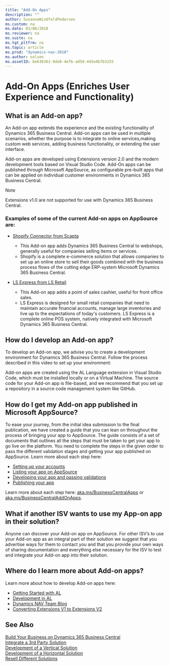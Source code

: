 ```yaml
---
title: "Add-On Apps"
description: ""
author: SusanneWindfeldPedersen
ms.custom: na
ms.date: 03/06/2018
ms.reviewer: na
ms.suite: na
ms.tgt_pltfrm: na
ms.topic: article
ms.prod: "dynamics-nav-2018"
ms.author: solsen
ms.assetID: be636361-9de8-4efb-ad50-445e4b7b3255
---
```


# Add-On Apps (Enriches User Experience and Functionality)

## What is an Add-on app? 
An Add-on app extends the experience and the existing functionality of Dynamics 365 Business Central. Add-on apps can be used in multiple scenarios, whether the purpose is to integrate to online services,making custom web services, adding business functionality, or extending the user interface.  

Add-on apps are developed using Extensions version 2.0 and the modern development tools based on Visual Studio Code. Add-On apps can be published through Microsoft AppSource, as configurable pre-built apps that can be applied on individual customer environments in Dynamics 365 Business Central.  

> [!NOTE]  
> Extensions v1.0 are not supported for use with Dynamics 365 Business Central.

<!-- INSERT VIDEO: 
Objective: Introducing add on apps (modern tools, integration points, rich base, “easy to publish”) 
New video that needs to be created -->

### Examples of some of the current Add-on apps on AppSource are:  
- [Shopify Connector from Scapta](https://appsource.microsoft.com/en-us/product/dynamics-365-for-finance-and-operations-business-edition/PUBID.scapta%7CAID.50395b48-f7b6-4445-96df-6faaa8c96deb%7CPAPPID.96da1317-c2e8-42ec-aa19-216e33d0da19?tab=Overview)  
    - This Add-on app adds Dynamics 365 Business Central to webshops, generally useful for companies selling items or services. 
    - Shopify is a complete e-commerce solution that allows companies to set up an online store to sell their goods combined with the business process flows of the cutting edge ERP-system Microsoft Dynamics 365 Business Central. 
 
- [LS Express from LS Retail](https://appsource.microsoft.com/en-us/product/dynamics-365-for-finance-and-operations-business-edition/PUBID.ls_retail%7CAID.a45ac602-7269-4b3a-bff0-2dce0b3d0b16%7CPAPPID.2d47a6c4-91c0-4593-be25-858c0b36c599?tab=Overview)  
    - This Add-on app adds a point of sales cashier, useful for front office sales. 
    - LS Express is designed for small retail companies that need to maintain accurate financial accounts, manage large inventories and live up to the expectations of today's customers. LS Express is a complete online POS system, natively integrated with Microsoft Dynamics 365 Business Central.  

<!--
- [Accountant Portal from Microsoft]() [Symbol] Note: Waiting on input from Christian Baek
    - This Add-on app adds a dashboard where accountants can manage their clients, useful for accountant firms. 
-->

## How do I develop an Add-on app?
To develop an Add-on app, we advise you to create a development environment for Dynamics 365 Business Central. Follow the process described in this video to set up your environment:
<!--  
INSERT VIDEO:  
Objective: Setting up a Dynamics 365 Business Central Development Environment 
New video that needs to be created -->
 
Add-on apps are created using the AL Language extension in Visual Studio Code, which must be installed locally or on a Virtual Machine. The source code for your Add-on app is file-based, and we recommend that you set up a repository in a source code management system like GitHub. 

<!-- 
To ease the development phase of Add-on aps we have created a video series to help you each step of the way. Learn more by consuming the content in the below video series: 
INSERT VIDEOS:  
HDI - V4: Build my first extension 
HDI - V1: Add a field in an extension 
HDI - V3: Create a table and a page 
HDI - V2: Add a relation to a foreign table in an extension 
HDI - V5: Add AL Code to an extension 
HDI - V7: Build a custom control 
HDI - V8: How do I create custom web services for integration scenarios? 
HDI - V9: Connect to webservices in an extension -->

<!-- This para does not make sense
## Can I test my Add-on app? 
Yes you can. Prior to publishing your Add-on app you can test it in our sandbox environment. In order to use our sandbox, you need to take the following steps: 
Sign up for a Dynamics 365 Business Central Sandbox (link to Financials BE sandbox). Read more about how to create a Sandbox environment here. 
Download Visual Studio Code to the sandbox tenant  
Download the AL Language extension  
Pres ALT+A, ALT +L to trigger the GO! Command, and then choose Cloud 
Enter the credentials you provided for the sign up and then download symbols  
Press F5 to deploy and run the extension on your online sandbox tenant 
 -->

## How do I get my Add-on app published in Microsoft AppSource?  
To ease your journey, from the initial idea submission to the final publication, we have created a guide that you can lean on throughout the process of bringing your app to AppSource. The guide consists of a set of documents that outlines all the steps that must be taken to get your app to go live on the platform. You need to complete the steps in the given order to pass the different validation stages and getting your app published on AppSource. Learn more about each step here: 

- [Setting up your accounts]()  
- [Listing your app on AppSource]()
- [Developing your app and passing validations]() 
- [Publishing your app]() 
 
Learn more about each step here: [aka.ms/BusinessCentralApps](http://aka.ms/BusinessCentralApps) or [aka.ms/BusinessCentralAddOnApps](http://aka.ms/BusinessCentralAddOnApps). 

## What if another ISV wants to use my App-on app in their solution? 
Anyone can discover your Add-on app on AppSource. For other ISV’s to use your Add-on app as an integral part of their solution we suggest that you advertise ways for them to contact you and that you provide your own ways of sharing documentation and everything else necessary for the ISV to test and integrate your Add-on app into their solution. 

## Where do I learn more about Add-on apps? 
Learn more about how to develop Add-on apps here:  
- [Getting Started with AL](https://docs.microsoft.com/en-us/dynamics-nav/developer/devenv-get-started)  
- [Development in AL](https://docs.microsoft.com/en-us/dynamics-nav/developer/devenv-dev-overview)  
- [Dynamics NAV Team Blog](https://blogs.msdn.microsoft.com/nav/)  
- [Converting Extensions V1 to Extensions V2](https://docs.microsoft.com/en-us/dynamics-nav/developer/devenv-upgrade-v1-to-v2-overview)  

<!-- 
To learn more about Add-on apps in general, select the following links:  
FAQ on add-on apps – needs to be build 
Best Practices (Add-on apps) – needs to be build -->

## See Also
[Build Your Business on Dynamics 365 Business Central](readiness-welcome.md)  
[Integrate a 3rd Party Solution](readiness-thirdparty-solution.md)  
[Development of a Vertical Solution](readiness-develop-vertical-solution.md)  
[Development of a Horizontal Solution](readiness-develop-horizontal-solution.md)  
[Resell Different Solutions](readiness-reseller.md)  
